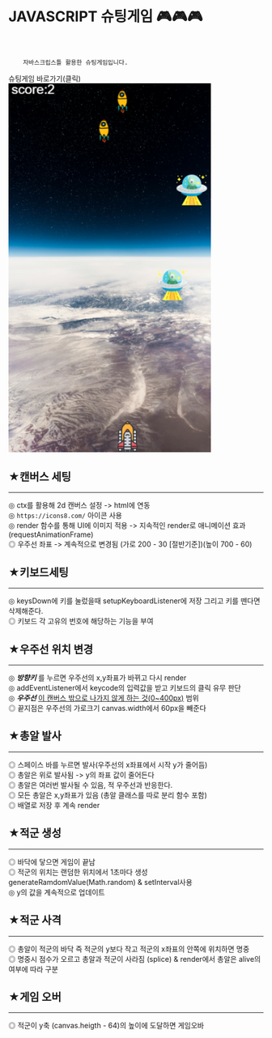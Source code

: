 # JAVASCRIPT 슈팅게임 🎮🎮🎮<br/><br/>
```plaintext
    자바스크립스틀 활용한 슈팅게임입니다.
```

<a herf="">슈팅게임 바로가기(클릭)</a><br/>
<img src="./images/space.png" alt="이미지 설명" width="400"/>
 
## ★캔버스 세팅

---

◎ ctx를 활용해 2d 캔버스 설정 -> html에 연동<br/>
◎ `https://icons8.com/` 아이콘 사용<br/>
◎ render 함수를 통해 UI에 이미지 적용 -> 지속적인 render로 애니메이션 효과(requestAnimationFrame)<br/>
◎ 우주선 좌표 -> 계속적으로 변경됨 (가로 200 - 30 [절반기준])(높이 700 - 60)<br/>


## ★키보드세팅
---
◎ keysDown에 키를 눌렀을때 setupKeyboardListener에 저장 그리고 키를 뗀다면 삭제해준다.<br/>
◎ 키보드 각 고유의 번호에 해당하는 기능을 부여<br/>

## ★우주선 위치 변경 
---
◎ **_방향키_** 를 누르면 우주선의 x,y좌표가 바뀌고 다시 render<br/>
◎ addEventListener에서 keycode의 입력값을 받고 키보드의 클릭 유무 판단 <br/>
◎ **_우주선_** <u>이 캔버스 밖으로 나가지 않게 하는 것(0~400px)</u> 범위<br/>
◎ 끝지점은 우주선의 가로크기 canvas.width에서 60px을 빼준다

## ★총알 발사
---

◎ 스페이스 바를 누르면 발사(우주선의 x좌표에서 시작 y가 줄어듬)<br/>
◎ 총알은 위로 발사됨 -> y의 좌표 값이 줄어든다<br/>
◎ 총알은 여러번 발사될 수 있음, 적 우주선과 반응한다. <br/>
◎ 모든 총알은 x,y좌표가 있음 (총알 클래스를 따로 분리 함수 포함) <br/>
◎ 배열로 저장 후 계속 render<br/>

## ★적군 생성 
---

◎ 바닥에 닿으면 게임이 끝남 <br/>
◎ 적군의 위치는 랜덤한 위치에서 1초마다 생성 generateRamdomValue(Math.random) & setInterval사용<br/>
◎ y의 값을 계속적으로 업데이트<br/>

## ★적군 사격
---

◎ 총알이 적군의 바닥 즉 적군의 y보다 작고 적군의 x좌표의 안쪽에 위치하면 명중 <br/>
◎ 명중시 점수가 오르고 총알과 적군이 사라짐 (splice) & render에서 총알은 alive의 여부에 따라 구분<br/>


## ★게임 오버
---

◎ 적군이 y축 (canvas.heigth - 64)의 높이에 도달하면 게임오바<br/>